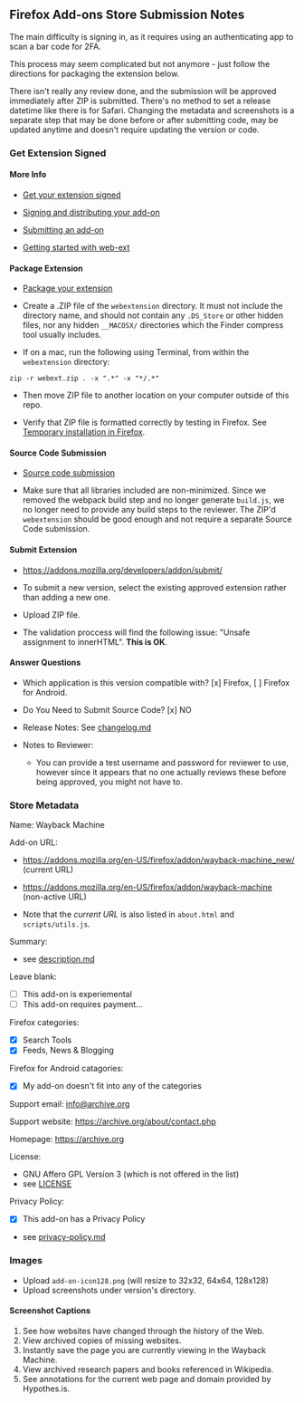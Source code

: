 ## Firefox Add-ons Store Submission Notes

The main difficulty is signing in, as it requires using an authenticating app to scan a bar code for 2FA.

This process may seem complicated but not anymore - just follow the directions for packaging the extension below.

There isn't really any review done, and the submission will be approved immediately after ZIP is submitted. There's no method to set a release datetime like there is for Safari. Changing the metadata and screenshots is a separate step that may be done before or after submitting code, may be updated anytime and doesn't require updating the version or code.


### Get Extension Signed

#### More Info

- [Get your extension signed](https://extensionworkshop.com/documentation/publish/#get-your-extension-signed)

- [Signing and distributing your add-on](https://extensionworkshop.com/documentation/publish/signing-and-distribution-overview/)

- [Submitting an add-on](https://extensionworkshop.com/documentation/publish/submitting-an-add-on/)

- [Getting started with web-ext](https://extensionworkshop.com/documentation/develop/getting-started-with-web-ext/)


#### Package Extension

- [Package your extension](https://extensionworkshop.com/documentation/publish/package-your-extension/)


- Create a .ZIP file of the `webextension` directory. It must not include the directory name, and should not contain any `.DS_Store` or other hidden files, nor any hidden `__MACOSX/` directories which the Finder compress tool usually includes.

- If on a mac, run the following using Terminal, from within the `webextension` directory:

```
zip -r webext.zip . -x ".*" -x "*/.*"
```
- Then move ZIP file to another location on your computer outside of this repo.

- Verify that ZIP file is formatted correctly by testing in Firefox. See [Temporary installation in Firefox](https://extensionworkshop.com/documentation/develop/temporary-installation-in-firefox/).


#### Source Code Submission

- [Source code submission](https://extensionworkshop.com/documentation/publish/source-code-submission/)

- Make sure that all libraries included are non-minimized. Since we removed the webpack build step and no longer generate `build.js`, we no longer need to provide any build steps to the reviewer. The ZIP'd `webextension` should be good enough and not require a separate Source Code submission.


#### Submit Extension

- https://addons.mozilla.org/developers/addon/submit/

- To submit a new version, select the existing approved extension rather than adding a new one.

- Upload ZIP file.

- The validation proccess will find the following issue: "Unsafe assignment to innerHTML". **This is OK**.


#### Answer Questions

- Which application is this version compatible with? [x] Firefox, [ ] Firefox for Android.

- Do You Need to Submit Source Code? [x] NO

- Release Notes: See [changelog.md](../changelog.md)

- Notes to Reviewer:
  - You can provide a test username and password for reviewer to use, however since it appears that no one actually reviews these before being approved, you might not have to.


### Store Metadata

Name: Wayback Machine

Add-on URL:
- https://addons.mozilla.org/en-US/firefox/addon/wayback-machine_new/ (current URL)
- https://addons.mozilla.org/en-US/firefox/addon/wayback-machine (non-active URL)

- Note that the *current URL* is also listed in `about.html` and `scripts/utils.js`.

Summary:
- see [description.md](../description.md)

Leave blank:
- [ ] This add-on is experiemental
- [ ] This add-on requires payment...

Firefox categories:
- [x] Search Tools
- [x] Feeds, News & Blogging

Firefox for Android catagories:
- [x] My add-on doesn't fit into any of the categories

Support email: info@archive.org

Support website: https://archive.org/about/contact.php

Homepage: https://archive.org

License:
- GNU Affero GPL Version 3 (which is not offered in the list)
- see [LICENSE](../../LICENSE)

Privacy Policy:
- [x] This add-on has a Privacy Policy
- see [privacy-policy.md](../privacy-policy.md)


### Images

- Upload `add-on-icon128.png` (will resize to 32x32, 64x64, 128x128)
- Upload screenshots under version's directory.


#### Screenshot Captions

1. See how websites have changed through the history of the Web.
2. View archived copies of missing websites.
3. Instantly save the page you are currently viewing in the Wayback Machine.
4. View archived research papers and books referenced in Wikipedia.
5. See annotations for the current web page and domain provided by Hypothes.is.
